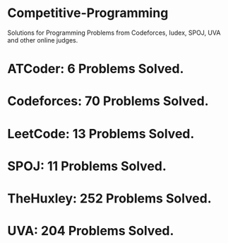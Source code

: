 # Competitive-Programming
Solutions for Programming Problems from Codeforces, Iudex, SPOJ, UVA and other online judges.

# ATCoder: 6 Problems Solved.
# Codeforces: 70 Problems Solved.
# LeetCode: 13 Problems Solved.
# SPOJ: 11 Problems Solved.
# TheHuxley: 252 Problems Solved.
# UVA: 204 Problems Solved.
